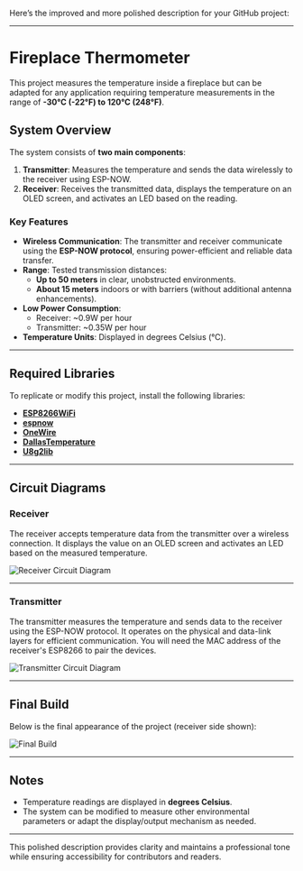 Here’s the improved and more polished description for your GitHub project:

---

# Fireplace Thermometer

This project measures the temperature inside a fireplace but can be adapted for any application requiring temperature measurements in the range of **-30°C (-22°F) to 120°C (248°F)**.

## **System Overview**
The system consists of **two main components**:
1. **Transmitter**: Measures the temperature and sends the data wirelessly to the receiver using ESP-NOW.
2. **Receiver**: Receives the transmitted data, displays the temperature on an OLED screen, and activates an LED based on the reading.

### **Key Features**
- **Wireless Communication**: The transmitter and receiver communicate using the **ESP-NOW protocol**, ensuring power-efficient and reliable data transfer.
- **Range**: Tested transmission distances:
  - **Up to 50 meters** in clear, unobstructed environments.
  - **About 15 meters** indoors or with barriers (without additional antenna enhancements).
- **Low Power Consumption**:
  - Receiver: ~0.9W per hour
  - Transmitter: ~0.35W per hour
- **Temperature Units**: Displayed in degrees Celsius (°C).

---

## **Required Libraries**
To replicate or modify this project, install the following libraries:
- **[ESP8266WiFi](https://github.com/esp8266/Arduino/tree/master/libraries/ESP8266WiFi)**  
- **[espnow](https://github.com/saghonfly/SimpleEspNowConnection)**  
- **[OneWire](https://github.com/PaulStoffregen/OneWire)**  
- **[DallasTemperature](https://www.arduinolibraries.info/libraries/dallas-temperature)**  
- **[U8g2lib](https://github.com/olikraus/U8g2_Arduino)**  

---

## **Circuit Diagrams**

### **Receiver**
The receiver accepts temperature data from the transmitter over a wireless connection. It displays the value on an OLED screen and activates an LED based on the measured temperature.

![Receiver Circuit Diagram](https://github.com/user-attachments/assets/41ff5910-d584-4026-a1d4-a676741e9b86)

---

### **Transmitter**
The transmitter measures the temperature and sends data to the receiver using the ESP-NOW protocol. It operates on the physical and data-link layers for efficient communication. You will need the MAC address of the receiver's ESP8266 to pair the devices.

![Transmitter Circuit Diagram](https://github.com/user-attachments/assets/2601738d-8768-47ae-8c03-4928f0f1c257)

---

## **Final Build**
Below is the final appearance of the project (receiver side shown):

![Final Build](https://github.com/user-attachments/assets/0fb74159-aaec-4752-9e73-97507f11b79b)

---

## **Notes**
- Temperature readings are displayed in **degrees Celsius**.
- The system can be modified to measure other environmental parameters or adapt the display/output mechanism as needed.

--- 

This polished description provides clarity and maintains a professional tone while ensuring accessibility for contributors and readers.
